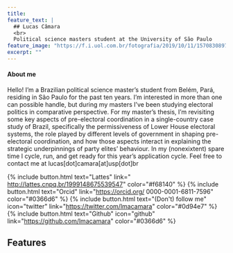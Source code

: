 ```yaml
---
title: 
feature_text: |
  ## Lucas Câmara
  <br>
  Political science masters student at the University of São Paulo
feature_image: "https://f.i.uol.com.br/fotografia/2019/10/11/15708308975da0fa31980ee_1570830897_3x2_rt.jpg"
excerpt: ""
---
```


#### About me

Hello! I’m a Brazilian political science master’s student from Belém, Pará, residing in São Paulo for the past ten years. I’m interested in more than one can possible handle, but during my masters I’ve been studying electoral politics in comparative perspective. For my master’s thesis, I’m revisiting some key aspects of pre-electoral coordination in a single-country case study of Brazil, specifically the permissiveness of Lower House electoral systems, the role played by different levels of government in shaping pre-electoral coordination, and how those aspects interact in explaining the strategic underpinnings of party elites’ behaviour. In my (nonexixtent) spare time I cycle, run, and get ready for this year’s application cycle. Feel free to contact me at lucas[dot]camara[at]usp[dot]br

{% include button.html text="Lattes" link=" http://lattes.cnpq.br/1999148675539547" color="#f68140" %} {% include button.html text="Orcid" link="https://orcid.org/
0000-0001-6811-7596" color="#0366d6" %} {% include button.html text="(Don't) follow me" icon="twitter" link="https://twitter.com/lmacamara" color="#0d94e7" %} {% include button.html text="Github" icon="github" link="https://github.com/lmacamara" color="#0366d6" %}

## Features

